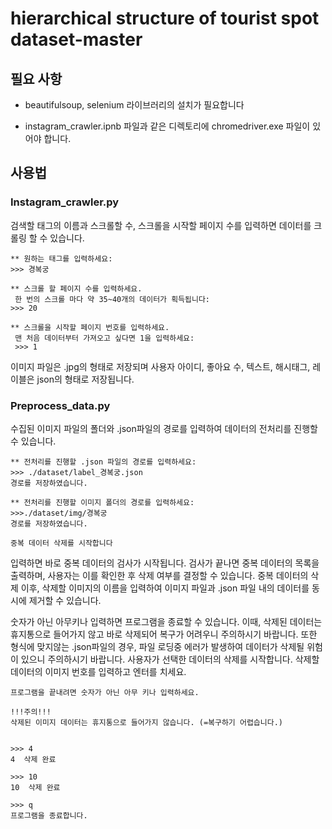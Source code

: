 # hierarchical structure of tourist spot dataset-master

## 필요 사항

* beautifulsoup, selenium 라이브러리의 설치가 필요합니다

* instagram_crawler.ipnb 파일과 같은 디렉토리에 
chromedriver.exe 파일이 있어야 합니다.

## 사용법

### Instagram_crawler.py
검색할 태그의 이름과 스크롤할 수, 스크롤을 시작할 페이지 수를 입력하면 데이터를 크롤링 할 수 있습니다.

	** 원하는 태그를 입력하세요: 
	>>> 경복궁

	** 스크롤 할 페이지 수를 입력하세요.
	 한 번의 스크롤 마다 약 35~40개의 데이터가 획득됩니다: 
	>>> 20

	** 스크롤을 시작할 페이지 번호를 입력하세요.
	 맨 처음 데이터부터 가져오고 싶다면 1을 입력하세요:
	 >>> 1

이미지 파일은 .jpg의 형태로 저장되며
사용자 아이디, 좋아요 수, 텍스트, 해시태그, 레이블은 json의 형태로 저장됩니다.

### Preprocess_data.py
수집된 이미지 파일의 폴더와 .json파일의 경로를 입력하여 데이터의 전처리를 진행할 수 있습니다.

	** 전처리를 진행할 .json 파일의 경로를 입력하세요:
	>>> ./dataset/label_경복궁.json
	경로를 저장하였습니다.

	** 전처리를 진행할 이미지 폴더의 경로를 입력하세요:
	>>>./dataset/img/경복궁
	경로를 저장하였습니다.

	중복 데이터 삭제를 시작합니다
	
입력하면 바로 중복 데이터의 검사가 시작됩니다. 검사가 끝나면 중복 데이터의 목록을 출력하며, 사용자는 이를 확인한 후 삭제 여부를 결정할 수 있습니다.
중복 데이터의 삭제 이후, 삭제할 이미지의 이름을 입력하여 이미지 파일과 .json 파일 내의 데이터를 동시에 제거할 수 있습니다.

숫자가 아닌 아무키나 입력하면 프로그램을 종료할 수 있습니다.
이때, 삭제된 데이터는 휴지통으로 들어가지 않고 바로 삭제되어 복구가 어려우니 주의하시기 바랍니다.
또한 형식에 맞지않는 .json파일의 경우, 파일 로딩중 에러가 발생하여 데이터가 삭제될 위험이 있으니 주의하시기 바랍니다.
	사용자가 선택한 데이터의 삭제를 시작합니다.
	삭제할 데이터의 이미지 번호를 입력하고 엔터를 치세요.

	프로그램을 끝내려면 숫자가 아닌 아무 키나 입력하세요.

	!!!주의!!!
	삭제된 이미지 데이터는 휴지통으로 들어가지 않습니다. (=복구하기 어렵습니다.)


	>>> 4
	4  삭제 완료

	>>> 10
	10  삭제 완료

	>>> q
	프로그램을 종료합니다.
